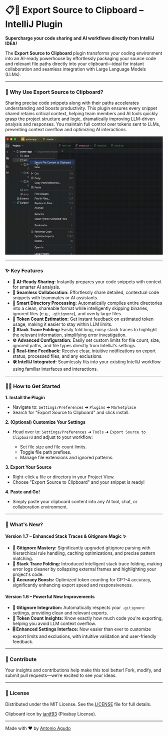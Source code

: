 # 📋🚀 Export Source to Clipboard – IntelliJ Plugin

**Supercharge your code sharing and AI workflows directly from IntelliJ IDEA!**

The **Export Source to Clipboard** plugin transforms your coding environment into an AI-ready powerhouse by effortlessly packaging your source code and relevant file paths directly into your clipboard—ideal for instant collaboration and seamless integration with Large Language Models (LLMs).

---

### 🎯 Why Use Export Source to Clipboard?

Sharing precise code snippets along with their paths accelerates understanding and boosts productivity. This plugin ensures every snippet shared retains critical context, helping team members and AI tools quickly grasp the project structure and logic, dramatically improving LLM-driven analysis and responses. You maintain full control over tokens sent to LLMs, preventing context overflow and optimizing AI interactions.

![Export Source to Clipboard IntelliJ Plugin Demo](media/demo.gif)

---

### ✨ Key Features

* **🚀 AI-Ready Sharing:** Instantly prepares your code snippets with context for smarter AI analysis.
* **🤝 Seamless Collaboration:** Effortlessly share detailed, contextual code snippets with teammates or AI assistants.
* **📂 Smart Directory Processing:** Automatically compiles entire directories into a clean, shareable format while intelligently skipping binaries, ignored files (e.g., `.gitignore`), and overly large files.
* **🔢 Token Count Estimation:** Get instant feedback on estimated token usage, making it easier to stay within LLM limits.
* **🧹 Stack Trace Folding:** Easily fold long, noisy stack traces to highlight the relevant information, simplifying error investigation.
* **⚙️ Advanced Configuration:** Easily set custom limits for file count, size, ignored paths, and file types directly from IntelliJ's settings.
* **🔔 Real-time Feedback:** Receive clear, intuitive notifications on export status, processed files, and any exclusions.
* **🛠️ IntelliJ Integrated:** Seamlessly fits into your existing IntelliJ workflow using familiar interfaces and interactions.

---

### 🧑‍💻 How to Get Started

**1. Install the Plugin**

* Navigate to: `Settings/Preferences` ➜ `Plugins` ➜ `Marketplace`
* Search for "Export Source to Clipboard" and click install.

**2. (Optional) Customize Your Settings**

* Head over to: `Settings/Preferences` ➜ `Tools` ➜ `Export Source to Clipboard` and adjust to your workflow:

  * Set file size and file count limits.
  * Toggle file path prefixes.
  * Manage file extensions and ignored patterns.

**3. Export Your Source**

* Right-click a file or directory in your Project View.
* Choose "Export Source to Clipboard" and your snippet is ready!

**4. Paste and Go!**

* Simply paste your clipboard content into any AI tool, chat, or collaboration environment.

---

### 🚧 What's New?

#### Version 1.7 – Enhanced Stack Traces & Gitignore Magic ✨

* **📜 Gitignore Mastery:** Significantly upgraded gitignore parsing with hierarchical rule handling, caching optimizations, and precise pattern matching.
* **📌 Stack Trace Folding:** Introduced intelligent stack trace folding, making error logs cleaner by collapsing external frames and highlighting your project's code.
* **🚀 Accuracy Boosts:** Optimized token counting for GPT-4 accuracy, significantly enhancing export speed and responsiveness.

#### Version 1.6 – Powerful New Improvements

* **📜 Gitignore Integration:** Automatically respects your `.gitignore` settings, providing clean and relevant exports.
* **🧮 Token Count Insights:** Know exactly how much code you're exporting, helping you avoid LLM context overflow.
* **🎚️ Enhanced Settings Interface:** Now easier than ever to customize export limits and exclusions, with intuitive validation and user-friendly feedback.

---

### 🤝 Contribute

Your insights and contributions help make this tool better! Fork, modify, and submit pull requests—we’re excited to see your ideas.

---

### 📜 License

Distributed under the MIT License. See the [LICENSE](LICENSE) file for full details.

Clipboard icon by [janjf93](https://pixabay.com/vectors/flat-design-symbol-icon-www-2126883/) (Pixabay License).

---

Made with ❤️ by [Antonio Agudo](https://www.antonioagudo.com)

